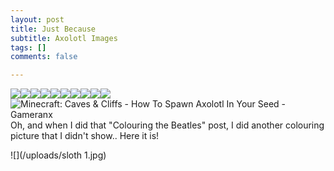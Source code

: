```yaml
---
layout: post
title: Just Because
subtitle: Axolotl Images
tags: []
comments: false

---
```

![](https://animalfactguide.com/wp-content/uploads/2020/12/axolotlclif-scaled-e1609396598802-300x217.jpg)![](https://i.redd.it/ciaye0jnbfu21.jpg)![](https://cdn.mos.cms.futurecdn.net/hKm2MuLdDLubD6rgeYLeDM.jpg)![](https://i.pinimg.com/originals/bc/62/6d/bc626df850e41bed707dd06b38b4e9e4.jpg)![](https://i.pinimg.com/originals/15/8b/94/158b9401b8461cb063ca91565bc0391d.jpg)![](https://previews.123rf.com/images/worldofvector/worldofvector2003/worldofvector200300143/144029731-white-axolotyl-mexican-salamander-cute-axolotl-ambysoma-mexicanum-cartoon-kawaii-funny-smiling-baby-.jpg)![](https://thumbs.dreamstime.com/z/set-watercolor-kawaii-cute-coral-axolotl-ambystoma-salamander-sea-weed-water-plants-137074287.jpg)![](https://i.pinimg.com/originals/ce/9b/e3/ce9be34bbe49c4ae406ff4b2e8928dcc.jpg)![](https://i.redd.it/ynispqx5po561.png)![](https://i.ytimg.com/vi/PCuQjBhs8zw/hqdefault.jpg)![Minecraft: Caves & Cliffs - How To Spawn Axolotl In Your Seed - Gameranx](https://gameranx.com/wp-content/uploads/2021/06/Screenshot-2021-06-14-00.15.21-1024x523.png)Oh, and when I did that "Colouring the Beatles" post, I did another colouring picture that I didn't show.. Here it is!

![](/uploads/sloth 1.jpg)